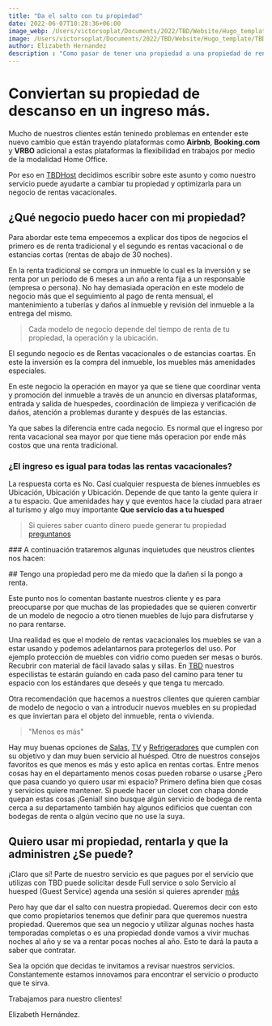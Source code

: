 ```yaml
---
title: "Da el salto con tu propiedad"
date: 2022-06-07T10:28:36+06:00
image_webp: /Users/victorsoplat/Documents/2022/TBD/Website/Hugo_template/TBD/themes/meghna-hugo/exampleSite/static/images/Blogimages/Da_el_salto1706.webp
image: /Users/victorsoplat/Documents/2022/TBD/Website/Hugo_template/TBD/themes/meghna-hugo/exampleSite/static/images/Blogimages/Da_el_salto1706.png
author: Elizabeth Hernandez
description : "Como pasar de tener una propiedad a una propiedad de rentas vacacionales"
---
```


# Conviertan su propiedad de descanso en un ingreso más.

Mucho de nuestros clientes están teninedo problemas en entender este nuevo cambio que están trayendo plataformas como **Airbnb**, **Booking.com** y **VRBO** adicional a estas plataformas la flexibilidad en trabajos por medio de la modalidad Home Office. 

Por eso en [TBDHost][1] decidimos escribir sobre este asunto y como nuestro servicio puede ayudarte a cambiar tu propiedad y optimizarla para un negocio de rentas vacacionales.

## ¿Qué negocio puedo hacer con mi propiedad? 

Para abordar este tema empecemos a explicar dos tipos de negocios el primero es de renta tradicional y el segundo es rentas vacacional o de estancias cortas (rentas de abajo de 30 noches). 

En la renta tradicional se compra un inmueble lo cual es la inversión y se renta por un periodo de 6 meses a un año a renta fija a un responsable (empresa o persona). No hay demasiada operación en este modelo de negocio más que el seguimiento al pago de renta mensual, el mantenimiento a tuberías y daños al inmueble y revisión del inmueble a la entrega del mismo.

> Cada modelo de negocio depende del tiempo de renta de tu propiedad, la operación y la ubicación. 

El segundo negocio es de Rentas vacacionales o de estancias coartas. En este la inversión es la compra del inmueble, los muebles más amenidades especiales. 

En este negocio la operación en mayor ya que se tiene que coordinar venta y promoción del inmueble a través de un anuncio en diversas plataformas, entrada y salida de huespedes, coordinación de limpieza y verificación de daños, atención a problemas durante y después de las estancias.

Ya que sabes la diferencia entre cada negocio. Es normal que el ingreso por renta vacacional sea mayor por que tiene más operacion por ende más costos que una renta tradicional.

### ¿El ingreso es igual para todas las rentas vacacionales? 

La respuesta corta es No. Casí cualquier respuesta de bienes inmuebles es Ubicación, Ubicación y Ubicación. Depende de que tanto la gente quiera ir a tu espacio. Que amenidades hay y que eventos hace la ciudad para atraer al turismo y algo muy importante **Que servicio das a tu huesped** 

> Si quieres saber cuanto dinero puede generar tu propiedad [preguntanos][6]

### A continuación trataremos algunas inquietudes que neustros clientes nos hacen: 

## Tengo una propiedad pero me da miedo que la dañen si la pongo a renta. 

Este punto nos lo comentan bastante nuestros cliente y es para preocuparse por que muchas de las propiedades que se quieren convertir de un modelo de negocio a otro tienen muebles de lujo para disfrutarse y no para rentarse.

Una realidad es que el modelo de rentas vacacionales los muebles se van a estar usando y podemos adelantarnos para protegerlos del uso. 
Por ejemplo protección de muebles con vidrio como pueden ser mesas o burós. Recubrir con material de fácil lavado salas y sillas. En [TBD][1] nuestros especilistas te estarán guíando en cada paso del camino para tener tu espacio con los estándares que deseés y que tenga tu mercado. 

Otra recomendación que hacemos a nuestros clientes que quieren cambiar de modelo de negocio o van a introducir nuevos muebles en su propiedad es que inviertan para el objeto del inmueble, renta o vivienda. 

> "Menos es más"

Hay muy buenas opciones de [Salas][3], [TV][4] y [Refrigeradores][5] que cumplen con su objetivo y dan muy buen servicio al huésped. 
Otro de nuestros consejos favoritos es que menos es más y esto aplica en rentas cortas. Entre menos cosas hay en el departamento menos cosas pueden robarse o usarse ¿Pero que pasa cuando yo quiero usar mi espacio? Primero defina bien que cosas y servicios quiere mantener. Si puede hacer un closet con chapa donde quepan estas cosas ¡Genial! sino busque algún servicio de bodega de renta cerca a su departamento también hay algunos edificios que cuentan con bodegas de renta o algún vecino que no use la suya.    

## Quiero usar mi propiedad, rentarla y que la administren ¿Se puede? 

¡Claro que sí! Parte de nuestro servicio es que pagues por el servicio que utilizas con TBD puede solicitar desde Full service o solo Servicio al huesped (Guest Service) agenda una sesión si quieres aprender [más][2] 

Pero hay que dar el salto con nuestra propiedad. 
Queremos decir con esto que como propietarios tenemos que definir para que queremos nuestra propiedad. Queremos que sea un negocio y utilizar algunas noches hasta temporadas completas o es una propiedad donde vamos a vivir muchas noches al año y se va a rentar pocas noches al año. Esto te dará la pauta a saber que contratar.  

Sea la opción que decidas te invitamos a revisar nuestros servicios. Constantemente estamos innovamos para encontrar el servicio o producto que te sirva.

Trabajamos para nuestro clientes! 

Elizabeth Hernández. 


[1]:<https://www.tbdhost.com>
[2]:<https://booking.setmore.com/scheduleappointment/5c9b0fe8-cbca-47fb-ae5d-a62b1ffe6dc8/services/s82ef91f4ded95f6f44cacf3af98edd0f7d30d3fa?source=easyshare>
[3]: <https://dico.com.mx/oriente/catalogsearch/result/?q=salas>
[4]: <https://www.amazon.com.mx/s?k=tv&__mk_es_MX=%C3%85M%C3%85%C5%BD%C3%95%C3%91&crid=A3B77FV6I5WV&sprefix=t%2Caps%2C245&ref=nb_sb_noss_2>
[5]: <https://www.homedepot.com.mx/SearchDisplay?categoryId=&storeId=10351&catalogId=10101&langId=-5&sType=SimpleSearch&resultCatEntryType=2&showResultsPage=true&searchSource=Q&pageView=&beginIndex=0&pageSize=20&searchTerm=refrigerador#facet:&productBeginIndex:0&facetLimit:&orderBy:&pageView:grid&minPrice:&maxPrice:&pageSize:&>
[6]:<https://wa.me/message/LPYDWXMLMZTAI1>